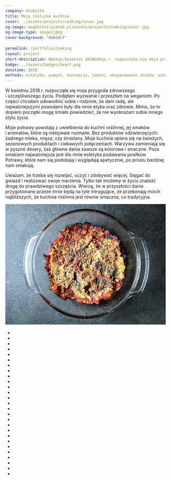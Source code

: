 ```yaml
---
company: Osobiste
title: Moja roślinna kuchnia
cover: ../assets/projects/cooking/cover.jpg
og-image: magdalena-piatek.pl/assets/projects/cooking/cover.jpg
og-image-type: image/jpeg
cover-background: "#dbddcf"

permalink: /portfolio/cooking
layout: project
short-description: W&nbsp;kwietniu 2018&nbsp;r. rozpoczęła się moja przygoda zdrowszego i&nbsp;szczęśliwszego życia. Podjęłam wyzwanie i&nbsp;przeszłam na weganizm
badge: ../assets/badges/heart.png
datetime: 2018
methods: estetyka, pomysł, koncepcja, jakość, eksponowanie atutów, autentyczność, kreatywność
---
```


<p>W&nbsp;kwietniu 2018&nbsp;r. rozpoczęła się moja przygoda zdrowszego i&nbsp;szczęśliwszego życia. Podjęłam wyzwanie i&nbsp;przeszłam na weganizm. Po części chciałam udowodnić sobie i&nbsp;rodzinie, że dam radę, ale najważniejszymi powodami były dla mnie etyka oraz zdrowie. Mimo, że to dopiero początki mogę śmiało powiedzieć, że nie wyobrażam sobie innego stylu życia.</p>

<p>Moje potrawy powstają z&nbsp;uwielbienia do kuchni roślinnej, jej smaków i&nbsp;aromatów, które są niebywale rozmaite. Bez produktów odzwierzęcych: żadnego mleka, mięsa, czy śmietany. Moje kuchnia opiera się na świeżych, sezonowych produktach i&nbsp;ciekawych połączeniach. Warzywa zamieniają się w&nbsp;pyszne desery, zaś główne dania zawsze są kolorowe i&nbsp;smaczne. Poza smakiem najważniejsza jest dla mnie estetyka podawania posiłków. Potrawy, które nam się podobają i&nbsp;wyglądają apetycznie, po prostu bardziej nam smakują.</p>

<p>Uważam, że trzeba się rozwijać, uczyć i&nbsp;zdobywać więcej. Sięgać do gwiazd i&nbsp;realizować swoje marzenia. Tylko tak możemy w&nbsp;życiu znaleźć drogę do prawdziwego szczęścia. Wierzę, że w przyszłości dania przygotowane przeze mnie będą na tyle intrygujące, że przekonają moich najbliższych, że kuchnia roślinna jest równie smaczna, co tradycyjna.</p>

<div class="project-image">
	<img class="item" src="../assets/projects/cooking/18.jpg" href="../assets/projects/cooking/18.jpg" />
</div>

<ul class="gallery">
	<li class="item" href="../assets/projects/cooking/1.jpg" style="background-image: url(../assets/projects/cooking/1.jpg);"></li>
	<li class="item" href="../assets/projects/cooking/2.jpg" style="background-image: url(../assets/projects/cooking/2.jpg);"></li>
	<li class="item" href="../assets/projects/cooking/3.jpg" style="background-image: url(../assets/projects/cooking/3.jpg);"></li>
	<li class="item" href="../assets/projects/cooking/4.jpg" style="background-image: url(../assets/projects/cooking/4.jpg);"></li>
	<li class="item" href="../assets/projects/cooking/5.jpg" style="background-image: url(../assets/projects/cooking/5.jpg);"></li>
	<li class="item" href="../assets/projects/cooking/6.jpg" style="background-image: url(../assets/projects/cooking/6.jpg);"></li>
	<li class="item" href="../assets/projects/cooking/7.jpg" style="background-image: url(../assets/projects/cooking/7.jpg);"></li>
	<li class="item" href="../assets/projects/cooking/8.jpg" style="background-image: url(../assets/projects/cooking/8.jpg);"></li>
	<li class="item" href="../assets/projects/cooking/9.jpg" style="background-image: url(../assets/projects/cooking/9.jpg);"></li>
	<li class="item" href="../assets/projects/cooking/10.jpg" style="background-image: url(../assets/projects/cooking/10.jpg);"></li>
	<li class="item" href="../assets/projects/cooking/11.jpg" style="background-image: url(../assets/projects/cooking/11.jpg);"></li>
	<li class="item" href="../assets/projects/cooking/12.jpg" style="background-image: url(../assets/projects/cooking/12.jpg);"></li>
	<li class="item" href="../assets/projects/cooking/13.jpg" style="background-image: url(../assets/projects/cooking/13.jpg);"></li>
	<li class="item" href="../assets/projects/cooking/14.jpg" style="background-image: url(../assets/projects/cooking/14.jpg);"></li>
	<li class="item" href="../assets/projects/cooking/15.jpg" style="background-image: url(../assets/projects/cooking/15.jpg);"></li>
	<li class="item" href="../assets/projects/cooking/16.jpg" style="background-image: url(../assets/projects/cooking/16.jpg);"></li>
	<li class="item" href="../assets/projects/cooking/17.jpg" style="background-image: url(../assets/projects/cooking/17.jpg);"></li>
	<li class="item" href="../assets/projects/cooking/18.jpg" style="background-image: url(../assets/projects/cooking/0.jpg);"></li>
	<li class="item" href="../assets/projects/cooking/19.jpg" style="background-image: url(../assets/projects/cooking/19.jpg);"></li>
	<li class="item" href="../assets/projects/cooking/20.jpg" style="background-image: url(../assets/projects/cooking/20.jpg);"></li>
	<li class="item" href="../assets/projects/cooking/21.jpg" style="background-image: url(../assets/projects/cooking/21.jpg);"></li>
	<li class="item" href="../assets/projects/cooking/22.jpg" style="background-image: url(../assets/projects/cooking/22.jpg);"></li>
	<li class="item" href="../assets/projects/cooking/23.jpg" style="background-image: url(../assets/projects/cooking/23.jpg);"></li>
	<li class="item" href="../assets/projects/cooking/24.jpg" style="background-image: url(../assets/projects/cooking/24.jpg);"></li>
	<li class="item" href="../assets/projects/cooking/25.jpg" style="background-image: url(../assets/projects/cooking/25.jpg);"></li>
	<li class="item" href="../assets/projects/cooking/26.jpg" style="background-image: url(../assets/projects/cooking/26.jpg);"></li>
	<li class="item" href="../assets/projects/cooking/28.jpg" style="background-image: url(../assets/projects/cooking/28.jpg);"></li>
</ul>
